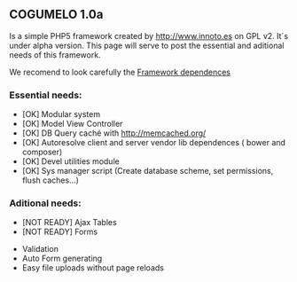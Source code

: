 ## COGUMELO 1.0a
Is a simple PHP5 framework created by <http://www.innoto.es> on GPL v2. It`s under alpha version. 
This page will serve to post the essential and aditional needs of this framework.


We recomend to look carefully the [Framework dependences](https://github.com/pablinhob/cogumelo/wiki/Overview#wiki-dependences)



### Essential needs:
* [OK] Modular system 
* [OK] Model View Controller
* [OK] DB Query caché with <http://memcached.org/> 
* [OK] Autoresolve client and server vendor lib dependences ( bower and composer)
* [OK] Devel utilities module
* [OK] Sys manager script (Create database scheme, set permissions, flush caches...)

### Aditional needs:
* [NOT READY] Ajax Tables
* [NOT READY] Forms
 - Validation 
 - Auto Form generating
 - Easy file uploads without page reloads


